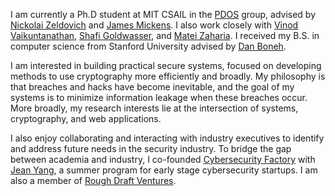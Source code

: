 I am currently a Ph.D student at MIT CSAIL in the 
[PDOS](https://pdos.csail.mit.edu/) group, 
advised by [Nickolai Zeldovich](https://people.csail.mit.edu/nickolai/) 
and [James Mickens](https://mickens.seas.harvard.edu).
I also work closely with [Vinod Vaikuntanathan](https://people.csail.mit.edu/vinodv/),
[Shafi Goldwasser](http://people.csail.mit.edu/shafi/),
and [Matei Zaharia](https://cs.stanford.edu/~matei/).
I received my B.S. in computer science from Stanford University
advised by [Dan Boneh](http://crypto.stanford.edu/~dabo/).

I am interested in building practical secure systems, 
focused on developing methods to use cryptography more efficiently and broadly.
My philosophy is that breaches and hacks have become inevitable, 
and the goal of my systems is to minimize information leakage when these
breaches occur. More broadly, my research interests lie at the 
intersection of systems, cryptography, and web applications.
 
I also enjoy collaborating and interacting
with industry executives to identify and address future 
needs in the security industry.
To bridge the gap between academia and industry,
I co-founded [Cybersecurity Factory](https://cybersecurityfactory.com) with
[Jean Yang](http://jeanyang.com), a summer program for early stage cybersecurity
startups. I am also a member of [Rough Draft Ventures](http://roughdraft.vc).
